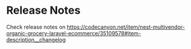 # Release Notes

Check release notes on https://codecanyon.net/item/nest-multivendor-organic-grocery-laravel-ecommerce/35109578#item-description__changelog